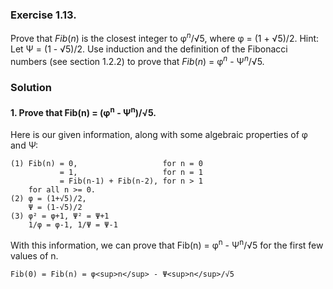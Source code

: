 ### Exercise 1.13.
Prove that *Fib*(*n*) is the closest integer to φ<sup>*n*</sup>/√5, where φ = (1 + √5)/2. Hint: Let Ψ = (1 - √5)/2. Use induction and the definition of the Fibonacci numbers (see section 1.2.2) to prove that *Fib*(*n*) = φ<sup>*n*</sup> - Ψ<sup>*n*</sup>/√5.

### Solution

#### 1. Prove that Fib(n) = (φ<sup>n</sup> - Ψ<sup>n</sup>)/√5.

Here is our given information, along with some algebraic properties of φ and Ψ:

    (1) Fib(n) = 0,                   for n = 0
               = 1,                   for n = 1
               = Fib(n-1) + Fib(n-2), for n > 1
        for all n >= 0.
    (2) φ = (1+√5)/2,
        Ψ = (1-√5)/2
    (3) φ² = φ+1, Ψ² = Ψ+1
        1/φ = φ-1, 1/Ψ = Ψ-1   

With this information, we can prove that Fib(n) = φ<sup>n</sup> - Ψ<sup>n</sup>/√5 for the first few values of n.

    Fib(0) = Fib(n) = φ<sup>n</sup> - Ψ<sup>n</sup>/√5
